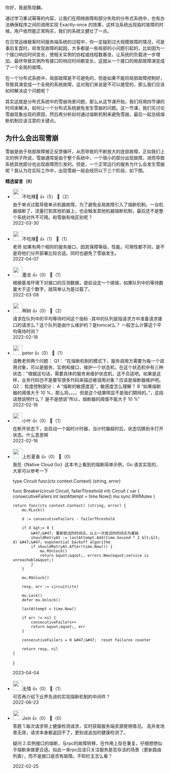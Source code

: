 你好，我是陈现麟。

通过学习重试幂等的内容，让我们在网络故障和部分失败的分布式系统中，也有办法确保程序之间的调用实现 Exactly-once 的效果，这样当系统出现临时故障的时候，用户依然能正常购买，我们的系统又健壮了一点。

在日常运维极客时间服务端系统的过程中，你一定碰到过大规模故障的情况，可是事后复盘时，却发现故障的起因，大多都是一些局部的小问题引起的，比如因为一个接口响应时间变长，使相关实例的协程或线程数暴涨，让系统的负载进一步增加，最终导致实例所有接口的响应时间都变长，这就从一个接口的局部故障演变成了一个全局的故障。

在一个分布式系统中，局部故障是不可避免的，但是如果不能将局部故障控制好，导致其演变成一个全局的系统故障，这对我们来说是不可以接受的，那么我们应该如何解决这个问题呢？

其实这就是分布式系统中的雪崩场景问题，那么从这节课开始，我们将用四节课的时间来解决，如何让一个分布式系统避免发生雪崩的问题。这一节课，我们先讨论雪崩现象出现的原因，然后再分析如何通过熔断机制来避免雪崩，最后一起总结熔断机制应该注意的关键点。

## 为什么会出现雪崩

雪崩是由于局部故障被正反馈循环，从而导致的不断放大的连锁故障，正如我们上文的例子所说，雪崩通常是由于整个系统中，一个很小的部分出现故障，进而导致系统其他部分也出现故障而引发的。但是，一个正常运行的服务为什么会发生雪崩呢？我认为在实际工作中，出现雪崩一般会经历以下三个阶段，如下图。
<div><strong>精选留言（9）</strong></div><ul>
<li><img src="https://static001.geekbang.org/account/avatar/00/14/59/91/fa2d8bb2.jpg" width="30px"><span>不吃辣👾</span> 👍（5） 💬（2）<div>由于单点过载导致单点机器故障，为了避免全局故障引入了熔断机制。一台机器熔断了，流量打到其他机器上，也会触发其他机器熔断机制，最后还不是整个系统对外不可用。和雪崩有啥区别呢？</div>2022-03-30</li><br/><li><img src="https://static001.geekbang.org/account/avatar/00/14/59/91/fa2d8bb2.jpg" width="30px"><span>不吃辣👾</span> 👍（1） 💬（1）<div>老师 如果有两个相同的服务接口，因其保障等级，性能，可用性都不同，是不是将他们分开部署比较合适。同时也避免了雪崩发生。</div>2022-04-07</li><br/><li><img src="http://thirdwx.qlogo.cn/mmopen/vi_32/Q0j4TwGTfTKvNozkiaiao1IyuCzEIMPiaNicB1hgEcad3X4DS6IAq5lnOiagf2690Q7Q1RmyBN89gNqYHeHHtY2RcqQ/132" width="30px"><span>墨龙</span> 👍（0） 💬（1）<div>根据基准环境下对接口的压测数据，提前设定一个阈值，如果队列中的等待数量大于这个数字，就简单认为是过载了。</div>2022-03-08</li><br/><li><img src="http://thirdwx.qlogo.cn/mmopen/vi_32/pZ5ibu3jOPTfWVtzTeNTiaL2PiabGT2Y2yKd2TNDcZMkIY34T5fhGcSnBjgpkd54Q3S6b3gRW3yYTxZk0QHYB0qnw/132" width="30px"><span>啊树</span> 👍（0） 💬（2）<div>请求在队列中的平均等待时间这个指标 -其中的队列是指请求方中准备请求接口的请求么？这个队列是由什么维护的？是tomcat么？ 一般怎么计算这个平均等待时间？</div>2022-02-18</li><br/><li><img src="https://static001.geekbang.org/account/avatar/00/10/25/87/f3a69d1b.jpg" width="30px"><span>peter</span> 👍（0） 💬（1）<div>请教老师两个问题：
Q1： “在熔断机制的模式下，服务调用方需要为每一个调用对象，可以是服务、实例和接口，维护一个状态机，在这个状态机中有三种状态：”根据这句话，需要具体的服务来维护状态机，这不合适吧。如果是这样，业务代码岂不是要写很多代码来描述被调用对象？应该是熔断器维护吧。
Q2： 粒度控制部分：
    A “熔断的敏感度高”，敏感度怎么理解？
    B “如果熔断器的阈值大于 10 %，那么将。。。。但是这个结果明显不是我们期待的。”，这段话想说明什么？ 是不是想说“所以，熔断器的阈值不能大于 10 %”</div>2022-02-16</li><br/><li><img src="https://thirdwx.qlogo.cn/mmopen/vi_32/ooYDTtTQHL9CZQmonDOQSC4Af9S4uqicXzUicOqEJqSOtHyOZ81PTpxcTqK5ibNHsaNWJIuHiaVcxB8gIo9RNXsshA/132" width="30px"><span>小叶</span> 👍（0） 💬（1）<div>在断开状态下，会启动一个超时计时器，当计时器超时后，状态切换到半打开状态。什么意思啊</div>2022-02-16</li><br/><li><img src="https://static001.geekbang.org/account/avatar/00/17/37/a0/032d0828.jpg" width="30px"><span>上杉夏香</span> 👍（0） 💬（0）<div>我在《Native Cloud Go》这本书上看到的熔断简单示例，Go 语言实现的，大家可以参考一下

type Circuit func(ctx context.Context) (string, error)

func Breaker(circuit Circuit, failerThreshold int) Circuit {
	var (
		consecutiveFailers int
		lastAttempt        = time.Now()
		mu                 sync.RWMutex
	)

	return func(ctx context.Context) (string, error) {
		mu.RLock()

		d := consecutiveFailers - failerThreshold

		if d &gt;= 0 {
            &#47;&#47; 重新尝试的时间点，以上一次尝试的时间点为基础
			shouldRetryAt := lastAttempt.Add(time.Second * 2 &lt;&lt; d) &#47;&#47; exponential backoff algorithm
			if shouldRetryAt.After(time.Now()) {
				mu.RUnlock()
				return &quot;&quot;, errors.New(&quot;service is unreachable&quot;)
			}
		}

		mu.RUnlock()

		resp, err := circuit(ctx)

		mu.Lock()
		defer mu.Unlock()

		lastAttempt = time.Now()

		if err != nil {
			consecutiveFailers++
			return &quot;&quot;, err
		}

		consecutiveFailers = 0 &#47;&#47;  reset failures counter

		return resp, nil
	}
}</div>2023-04-04</li><br/><li><img src="https://static001.geekbang.org/account/avatar/00/12/c2/af/ee8cd43d.jpg" width="30px"><span>无情</span> 👍（0） 💬（1）<div>可否再介绍下业界先进的实现熔断机制的中间件？</div>2022-06-23</li><br/><li><img src="https://static001.geekbang.org/account/avatar/00/13/17/27/ec30d30a.jpg" width="30px"><span>Jxin</span> 👍（0） 💬（0）<div>答题
1.每次请求带上健康检测请求，实时获取服务端资源使用情况。 高并发场景无效，请求本身都返回不了，更别说追加的健康检测了。

疑问
2.实例接口的熔断，与rpc的故障转移，在作用上存在重复。仔细想想似乎熔断来做更合适。如此一来rpc应该只关注服务是否存活的场景（更新路由列表），而不是接口是否有故障。不知栏主怎么看？</div>2022-02-25</li><br/>
</ul>